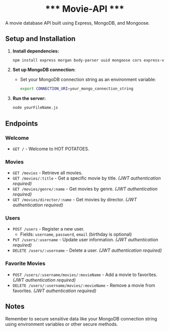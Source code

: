 <p align="center">

<h1 align="center" style="margin-top: 0px;">*** Movie-API ***</h1>

</p>

A movie database API built using Express, MongoDB, and Mongoose.

## Setup and Installation

1. **Install dependencies:**
    ```bash
    npm install express morgan body-parser uuid mongoose cors express-validator passport
    ```

2. **Set up MongoDB connection:**
    - Set your MongoDB connection string as an environment variable:
        ```bash
        export CONNECTION_URI=your_mongo_connection_string
        ```

3. **Run the server:**
    ```bash
    node yourFileName.js
    ```

## Endpoints

### Welcome

- `GET /` - Welcome to HOT POTATOES.

### Movies

- `GET /movies` - Retrieve all movies.
- `GET /movies/:title` - Get a specific movie by title. *(JWT authentication required)*
- `GET /movies/genre/:name` - Get movies by genre. *(JWT authentication required)*
- `GET /movies/director/:name` - Get movies by director. *(JWT authentication required)*

### Users

- `POST /users` - Register a new user. 
    - Fields: `username`, `password`, `email` (birthday is optional)
- `PUT /users/:username` - Update user information. *(JWT authentication required)*
- `DELETE /users/:username` - Delete a user. *(JWT authentication required)*

### Favorite Movies

- `POST /users/:username/movies/:movieName` - Add a movie to favorites. *(JWT authentication required)*
- `DELETE /users/:username/movies/:movieName` - Remove a movie from favorites. *(JWT authentication required)*

## Notes

Remember to secure sensitive data like your MongoDB connection string using environment variables or other secure methods.
